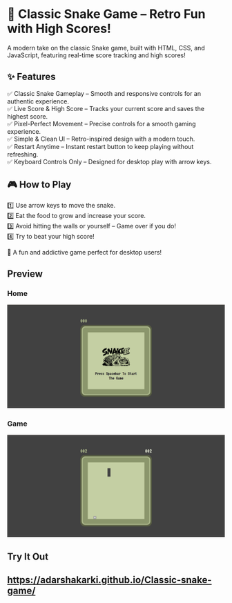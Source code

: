 # 🐍 Classic Snake Game – Retro Fun with High Scores!
A modern take on the classic Snake game, built with HTML, CSS, and JavaScript, featuring real-time score tracking and high scores!
 
## ✨ Features
✅ Classic Snake Gameplay – Smooth and responsive controls for an authentic experience.</br>
✅ Live Score & High Score – Tracks your current score and saves the highest score.</br>
✅ Pixel-Perfect Movement – Precise controls for a smooth gaming experience.</br>
✅ Simple & Clean UI – Retro-inspired design with a modern touch.</br>
✅ Restart Anytime – Instant restart button to keep playing without refreshing.</br>
✅ Keyboard Controls Only – Designed for desktop play with arrow keys.</br>

## 🎮 How to Play
1️⃣ Use arrow keys to move the snake.</br>
2️⃣ Eat the food to grow and increase your score.</br>
3️⃣ Avoid hitting the walls or yourself – Game over if you do!</br>
4️⃣ Try to beat your high score!</br>

🚀 A fun and addictive game perfect for desktop users!

## Preview
### Home
![Home](https://github.com/Adarshakarki/Classic-snake-game/blob/a12b00e2e990ae0965e577eeb72a185540205ede/Screenshots/Screenshot%202025-02-25%20124131.png)

### Game
![Game](https://github.com/Adarshakarki/Classic-snake-game/blob/main/Screenshots/Screenshot%202025-02-25%20124211.png)

## Try It Out
## https://adarshakarki.github.io/Classic-snake-game/
